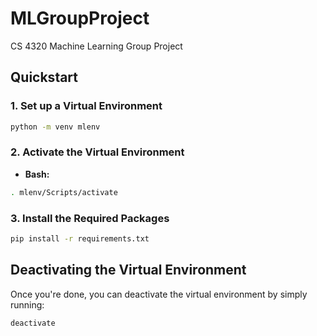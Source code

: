# MLGroupProject
CS 4320 Machine Learning Group Project

## Quickstart

### 1. Set up a Virtual Environment
```sh
python -m venv mlenv
```

### 2. Activate the Virtual Environment

- **Bash:**
```sh
. mlenv/Scripts/activate
```

### 3. Install the Required Packages
```sh
pip install -r requirements.txt
```

## Deactivating the Virtual Environment
Once you're done, you can deactivate the virtual environment by simply running:
```sh
deactivate
```